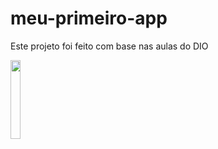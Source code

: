 # meu-primeiro-app
Este projeto foi feito com base nas aulas do DIO

<img src="https://github.com/joantoniopn/meu-primeiro-app/assets/16109897/3033e114-ff11-48ef-a43a-e8f275baad3d" width="18%"></img> 
